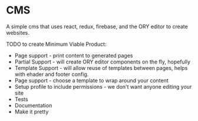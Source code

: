 # CMS

A simple cms that uses react, redux, firebase, and the ORY editor to create websites.

TODO to create Minimum Viable Product:
* Page support - print content to generated pages
* Partial Support - will create ORY editor components on the fly, hopefully
* Template Support - will allow reuse of templates between pages, helps with ehader and footer config.
* Page support - choose a template to wrap around your content
* Setup profile to include permissions - we don't want anyone editing your site
* Tests
* Documentation
* Make it pretty
